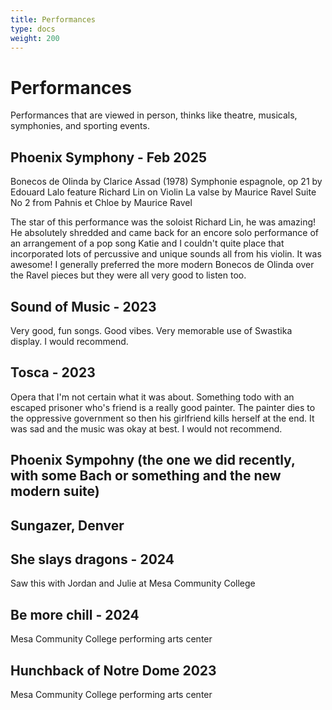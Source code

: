 ```yaml
---
title: Performances
type: docs
weight: 200
---
```

# Performances
Performances that are viewed in person, thinks like theatre, musicals, symphonies, and sporting events.

## Phoenix Symphony - Feb 2025
Bonecos de Olinda by Clarice Assad (1978)
Symphonie espagnole, op 21 by Edouard Lalo feature Richard Lin on Violin
La valse by Maurice Ravel
Suite No 2 from Pahnis et Chloe by Maurice Ravel

The star of this performance was the soloist Richard Lin, he was amazing! He absolutely shredded and came back for an encore solo performance of an arrangement of a pop song Katie and I couldn't quite place that incorporated lots of percussive and unique sounds all from his violin. It was awesome! I generally preferred the more modern Bonecos de Olinda over the Ravel pieces but they were all very good to listen too.

## Sound of Music - 2023
Very good, fun songs. Good vibes. Very memorable use of Swastika display. I would recommend.

## Tosca - 2023
Opera that I'm not certain what it was about. Something todo with an escaped prisoner who's friend is a really good painter. The painter dies to the oppressive government so then his girlfriend kills herself at the end. It was sad and the music was okay at best. I would not recommend.

## Phoenix Sympohny (the one we did recently, with some Bach or something and the new modern suite)

## Sungazer, Denver 

## She slays dragons - 2024
Saw this with Jordan and Julie at Mesa Community College

## Be more chill - 2024
Mesa Community College performing arts center

## Hunchback of Notre Dome 2023
Mesa Community College performing arts center